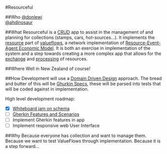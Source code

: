 #Resourceful

##Who
[@donlewi](https://github.com/donlewi)  
[@ahdinosaur](https://github.com/ahdinosaur)  

##What
Resourceful is a [CRUD](https://en.wikipedia.org/wiki/Create,_read,_update_and_delete) app to assist in the management of and planning for collections (stamps, cars, hot-sources...). It implements the [resource](https://github.com/valueflows/resource) part of [valueflows](https://github.com/valueflows/valueflows), a network implementation of [Resource-Event-Agent Economic Model](https://www.msu.edu/~mccarth4/). It is both an exercise in implementation of the system and a step towards creating a more complex app that allows for the [exchange](https://github.com/valueflows/exchange) and [processing](https://github.com/valueflows/process) of resources.

##Where
Well in New Zealand of course!

##How
Development will use a [Domain Driven Design](http://www.methodsandtools.com/archive/archive.php?id=97) approach. The bread and butter of this will be [Ghurkin Specs](https://github.com/cucumber/cucumber/wiki/Gherkin), these will be parsed into tests that will be coded against in implementation.

High level development roadmap:

 - [x] [Whiteboard jam on schema](./jams/wb-jam-01.JPG)  
 - [ ] [Gherkin Features and Scenarios](./features)  
 - [ ] Implement Gherkin features in app  
 - [ ] Implement responsive web User Interface  

##Why
Because everyone has collection and want to manage them. Because we want to test ValueFlows through implementation. Because it is a step forward...
